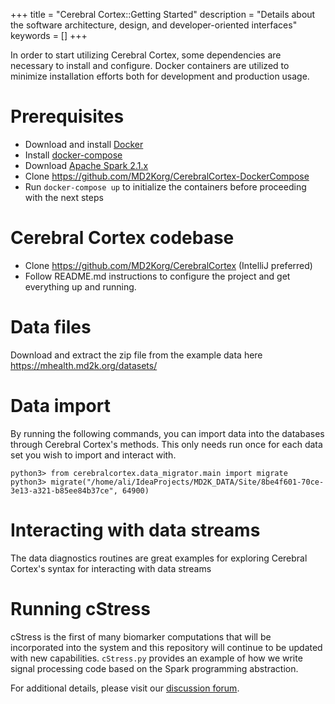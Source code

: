 +++
title = "Cerebral Cortex::Getting Started"
description = "Details about the software architecture, design, and developer-oriented interfaces"
keywords = []
+++

In order to start utilizing Cerebral Cortex, some dependencies are necessary to install and configure. Docker containers are utilized to minimize installation efforts both for development and production usage.

# Prerequisites
* Download and install [Docker](https://docs.docker.com/engine/installation/)
* Install [docker-compose](https://docs.docker.com/compose/install/)
* Download [Apache Spark 2.1.x](http://spark.apache.org/downloads.html)
* Clone https://github.com/MD2Korg/CerebralCortex-DockerCompose
* Run `docker-compose up` to initialize the containers before proceeding with the next steps

# Cerebral Cortex codebase
* Clone https://github.com/MD2Korg/CerebralCortex (IntelliJ preferred)
* Follow README.md instructions to configure the project and get everything up and running.

# Data files
Download and extract the zip file from the example data here https://mhealth.md2k.org/datasets/

# Data import
By running the following commands, you can import data into the databases through Cerebral Cortex's methods. This only needs run once for each data set you wish to import and interact with.

```
python3> from cerebralcortex.data_migrator.main import migrate
python3> migrate("/home/ali/IdeaProjects/MD2K_DATA/Site/8be4f601-70ce-3e13-a321-b85ee84b37ce", 64900)
```

# Interacting with data streams
The data diagnostics routines are great examples for exploring Cerebral Cortex's syntax for interacting with data streams

# Running cStress
cStress is the first of many biomarker computations that will be incorporated into the system and this repository will continue to be updated with new capabilities. `cStress.py` provides an example of how we write signal processing code based on the Spark programming abstraction.

For additional details, please visit our [discussion forum](https://discuss.md2k.org/t/getting-started-with-cerebral-cortex/84).

